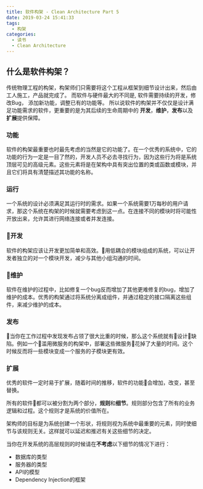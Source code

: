 ```yaml
---
title: 软件构架 - Clean Architecture Part 5
date: 2019-03-24 15:41:33
tags:
  - 构架
categories:
  - 读书
  - Clean Architecture
---
```


## 什么是软件构架？

传统物理工程的构架，构架师们只需要将这个工程从框架到细节设计出来，然后由工人施工，产品就完成了。 
而软件与硬件最大的不同是, 软件需要持续的开发，修改Bug， 添加新功能，调整已有的功能等。
所以说软件的构架并不仅仅是设计满足功能需求的软件，更重要的是为其后续的生命周期中的
**开发**，**维护**，**发布**以及**扩展**提供保障。
<!-- more -->
### 功能

软件的构架最重要也时最先考虑的当然是它的功能了。在一个优秀的系统中，它的功能的行为一定是一目了然的，开发人员不必去寻找行为，因为这些行为将是系统顶层可见的高级元素。这些元素将是在架构中具有突出位置的类或函数或模块，并且它们将具有清楚描述其功能的名称。

### 运行

一个系统的设计必须满足其运行时的需求。如果一个系统需要1万每秒的用户请求，那这个系统在构架的时候就需要考虑到这一点。在连接不同的模块时将可能性开放出来，允许其进行网络连接或者并发连接。

### 开发

软件的构架应该让开发更加简单和高效。用低耦合的模块组成的系统，可以让开发者独立的对一个模块开发，减少与其他小组沟通的时间。

### 维护

软件在维护的过程中，比如修复一个bug反而增加了其他更难修复的bug，增加了维护的成本。优秀的构架通过将系统分离成组件，并通过稳定的接口隔离这些组件，来减少维护的成本。

### 发布

当你在工作过程中发现发布占领了很大比重的时候，那么这个系统就有设计缺陷。例如一个滥用微服务的构架中，部署这些微服务花掉了大量的时间。这个时候反而将一些模块变成一个服务的子模块更有效。

### 扩展

优秀的软件一定时易于扩展，随着时间的推移，软件的功能会增加，改变，甚至替换。

所有的软件都可以被分割为两个部分，**规则**和**细节**。规则部分包含了所有的业务逻辑和过程。这个规则才是系统的价值所在。

架构师的目标是为系统创建一个形状，将规则视为系统中最重要的元素，同时使细节与该规则无关。这样就可以延迟和推迟有关这些细节的决定。

当你在开发系统的高层规则的时候请在**不考虑**以下细节的情况下进行：

* 数据库的类型
* 服务器的类型
* API的模型
* Dependency Injection的框架
